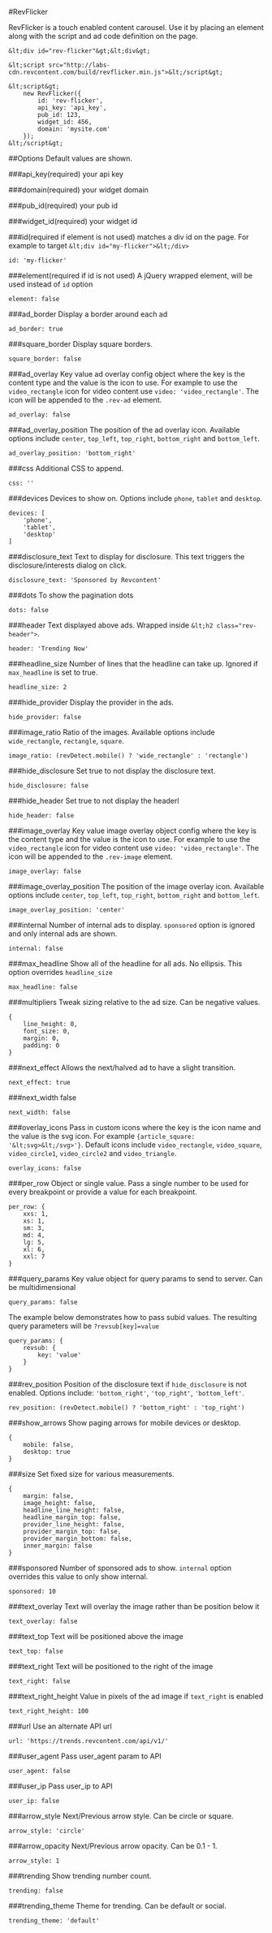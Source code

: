 #RevFlicker

RevFlicker is a touch enabled content carousel. Use it by placing an element along with the script and ad code definition on the page.

```
&lt;div id="rev-flicker"&gt;&lt;div&gt;

&lt;script src="http://labs-cdn.revcontent.com/build/revflicker.min.js">&lt;/script&gt;

&lt;script&gt;
    new RevFlicker({
        id: 'rev-flicker',
        api_key: 'api_key',
        pub_id: 123,
        widget_id: 456,
        domain: 'mysite.com'
    });
&lt;/script&gt;
```

##Options
Default values are shown.

###api_key(required)
your api key

###domain(required)
your widget domain

###pub_id(required)
your pub id

###widget_id(required)
your widget id

###id(required if element is not used)
matches a div id on the page. For example to target ```&lt;div id="my-flicker">&lt;/div>```
```
id: 'my-flicker'
```

###element(required if id is not used)
A jQuery wrapped element, will be used instead of ```id``` option
```
element: false
```

###ad_border
Display a border around each ad
```
ad_border: true
```

###square_border
Display square borders.
```
square_border: false
```

###ad_overlay
Key value ad overlay config object where the key is the content type and the value is the icon to use. For example to use the ```video_rectangle``` icon for video content use ```video: 'video_rectangle'```. The icon will be appended to the ```.rev-ad``` element.
```
ad_overlay: false
```

###ad\_overlay\_position
The position of the ad overlay icon. Available options include ```center```, ```top_left```, ```top_right```, ```bottom_right``` and ```bottom_left```.
```
ad_overlay_position: 'bottom_right'
```

###css
Additional CSS to append.
```
css: ''
```


###devices
Devices to show on. Options include ```phone```, ```tablet``` and ```desktop```.
```
devices: [
    'phone', 
    'tablet', 
    'desktop'
]
```

###disclosure_text
Text to display for disclosure. This text triggers the disclosure/interests dialog on click.
```
disclosure_text: 'Sponsored by Revcontent'
```

###dots
To show the pagination dots
```
dots: false
```

###header
Text displayed above ads. Wrapped inside ```&lt;h2 class="rev-header">```.
```
header: 'Trending Now'
```

###headline_size
Number of lines that the headline can take up. Ignored if ```max_headline``` is set to true.
```
headline_size: 2
```

###hide_provider
Display the provider in the ads.
```
hide_provider: false
```

###image_ratio
Ratio of the images. Available options include ```wide_rectangle```, ```rectangle```, ```square```.
```
image_ratio: (revDetect.mobile() ? 'wide_rectangle' : 'rectangle')
```

###hide_disclosure
Set true to not display the disclosure text.
```
hide_disclosure: false
```

###hide_header
Set true to not display the headerl
```
hide_header: false
```

###image_overlay
Key value image overlay object config where the key is the content type and the value is the icon to use. For example to use the ```video_rectangle``` icon for video content use ```video: 'video_rectangle'```. The icon will be appended to the ```.rev-image``` element.
```
image_overlay: false
```

###image\_overlay\_position
The position of the image overlay icon. Available options include ```center```, ```top_left```, ```top_right```, ```bottom_right``` and ```bottom_left```.
```
image_overlay_position: 'center'
```

###internal
Number of internal ads to display. ```sponsored``` option is ignored and only internal ads are shown.
```
internal: false
```

###max_headline
Show all of the headline for all ads. No ellipsis. This option overrides ```headline_size```
```
max_headline: false
```

###multipliers
Tweak sizing relative to the ad size. Can be negative values.
```
{
    line_height: 0,
    font_size: 0,
    margin: 0,
    padding: 0
}
```

###next_effect
Allows the next/halved ad to have a slight transition.
```
next_effect: true
```

###next_width
false
```
next_width: false
```

###overlay_icons
Pass in custom icons where the key is the icon name and the value is the svg icon. For example ```{article_square: '&lt;svg>&lt;/svg>'}```. Default icons include ```video_rectangle```, ```video_square```, ```video_circle1```, ```video_circle2``` and ```video_triangle```.
```
overlay_icons: false
```

###per_row
Object or single value. Pass a single number to be used for every breakpoint or provide a value for each breakpoint.
```
per_row: {
    xxs: 1,
    xs: 1,
    sm: 3,
    md: 4,
    lg: 5,
    xl: 6,
    xxl: 7
}
```

###query_params
Key value object for query params to send to server. Can be multidimensional
```
query_params: false
```

The example below demonstrates how to pass subid values. The resulting query parameters will be ```?revsub[key]=value```
```
query_params: {
    revsub: {
        key: 'value'
    }
}
```

###rev_position
Position of the disclosure text if ```hide_disclosure``` is not enabled. Options include: ```'bottom_right'```, ```'top_right'```, ```'bottom_left'```.
```
rev_position: (revDetect.mobile() ? 'bottom_right' : 'top_right')
```

###show_arrows
Show paging arrows for mobile devices or desktop.
```
{
    mobile: false,
    desktop: true
}
```

###size
Set fixed size for various measurements.
```
{
    margin: false,
    image_height: false,
    headline_line_height: false,
    headline_margin_top: false,
    provider_line_height: false,
    provider_margin_top: false,
    provider_margin_bottom: false,
    inner_margin: false
}
```

###sponsored
Number of sponsored ads to show. ```internal``` option overrides this value to only show internal.
```
sponsored: 10
```

###text_overlay
Text will overlay the image rather than be position below it
```
text_overlay: false
```

###text_top
Text will be positioned above the image
```
text_top: false
```

###text_right
Text will be positioned to the right of the image
```
text_right: false
```

###text\_right\_height
Value in pixels of the ad image if ```text_right``` is enabled
```
text_right_height: 100
```

###url
Use an alternate API url
```
url: 'https://trends.revcontent.com/api/v1/'
```

###user_agent
Pass user_agent param to API
```
user_agent: false
```

###user_ip
Pass user_ip to API
```
user_ip: false
```

###arrow_style
Next/Previous arrow style. Can be circle or square.
```
arrow_style: 'circle'
```

###arrow_opacity
Next/Previous arrow opacity. Can be 0.1 - 1.
```
arrow_style: 1
```

###trending
Show trending number count. 
```
trending: false
```

###trending_theme
Theme for trending. Can be default or social.
```
trending_theme: 'default'
```